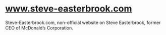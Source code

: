 # www.steve-easterbrook.com
Steve-Easterbrook.com, non-official website on Steve Easterbrook, former CEO of McDonald’s Corporation.
